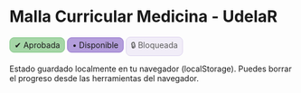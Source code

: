 <head>
<meta charset="utf-8" />
<meta name="viewport" content="width=device-width, initial-scale=1" />
<title>Malla Curricular Medicina - UdelaR</title>
<style>
  :root {
    --violeta-50: #f6f2ff;
    --violeta-100: #ede7f6;
    --violeta-200: #d1c4e9;
    --violeta-300: #b39ddb;
    --violeta-400: #9575cd;
    --violeta-500: #7e57c2;
    --violeta-600: #673ab7;
    --verde-aprobada: #a5d6a7;
    --rojo-bloqueada: #ef9a9a;
    --gris-texto: #333;
    --radius: 8px;
    --pad: 0.75rem;
    --gap: 1rem;
    --trans-fast: 0.15s;
    --font-base: system-ui, -apple-system, "Segoe UI", Roboto, sans-serif;
  }

  html, body {
    margin: 0;
    padding: 0;
    font-family: var(--font-base);
    background: var(--violeta-50);
    color: var(--gris-texto);
    line-height: 1.4;
  }

  h1 {
    text-align: center;
    margin: 1.5rem 0 0.25rem;
    font-weight: 600;
    color: var(--violeta-600);
  }

  #progress-summary {
    text-align: center;
    margin-bottom: 1.5rem;
    font-size: 0.95rem;
    color: var(--violeta-500);
  }

  .grid {
    display: grid;
    grid-template-columns: repeat(auto-fit, minmax(220px,1fr));
    gap: var(--gap);
    padding: 0 var(--gap) 4rem;
    max-width: 1400px;
    margin: 0 auto;
  }

  .year-column {
    background: var(--violeta-100);
    padding: var(--pad);
    border-radius: var(--radius);
    border: 1px solid var(--violeta-200);
    box-shadow: 0 1px 2px rgba(0,0,0,0.05);
  }

  .year-column h2 {
    text-align: center;
    font-size: 1.1rem;
    margin: 0 0 0.75rem;
    color: var(--violeta-600);
  }

  .course {
    position: relative;
    margin-bottom: 0.5rem;
    padding: 0.5rem 0.75rem 0.5rem 2rem;
    font-size: 0.95rem;
    border-radius: var(--radius);
    border: 1px solid transparent;
    background: var(--violeta-200);
    cursor: pointer;
    transition: background var(--trans-fast), border var(--trans-fast), opacity var(--trans-fast), transform var(--trans-fast);
    user-select: none;
  }
  .course:last-child { margin-bottom: 0; }

  .course[data-status="bloqueada"] {
    background: var(--violeta-100);
    border-color: var(--violeta-200);
    cursor: not-allowed;
    opacity: 0.6;
  }

  .course[data-status="aprobada"] {
    background: var(--verde-aprobada);
    border-color: #81c784;
    text-decoration: line-through;
  }

  .course[data-status="disponible"] {
    background: var(--violeta-300);
    border-color: var(--violeta-400);
  }
  .course[data-status="disponible"]:hover {
    transform: scale(1.01);
  }

  .course-icon {
    position: absolute;
    left: 0.5rem;
    top: 50%;
    transform: translateY(-50%);
    font-size: 1rem;
    line-height: 1;
  }

  /* Tooltip */
  .course[data-tooltip]:hover::after {
    content: attr(data-tooltip);
    position: absolute;
    left: 0;
    top: 100%;
    margin-top: 4px;
    width: max-content;
    max-width: 260px;
    z-index: 10;
    padding: 0.4rem 0.6rem;
    font-size: 0.8rem;
    background: var(--rojo-bloqueada);
    color: #000;
    border-radius: var(--radius);
    box-shadow: 0 2px 4px rgba(0,0,0,0.2);
    white-space: normal;
  }

  /* Legend */
  #legend {
    max-width: 600px;
    margin: 0 auto 2rem;
    display: flex;
    justify-content: center;
    gap: 1rem;
    flex-wrap: wrap;
    font-size: 0.85rem;
  }
  #legend span {
    display: inline-flex;
    align-items: center;
    gap: 0.25rem;
    padding: 0.25rem 0.5rem;
    border-radius: var(--radius);
    border: 1px solid var(--violeta-400);
    background: var(--violeta-200);
  }
  #legend .leg-aprobada { background: var(--verde-aprobada); border-color: #81c784; }
  #legend .leg-disponible { background: var(--violeta-300); border-color: var(--violeta-400); }
  #legend .leg-bloqueada { background: var(--violeta-100); border-color: var(--violeta-200); opacity: 0.7; }

  footer {
    text-align: center;
    font-size: 0.75rem;
    color: #666;
    margin: 3rem 0 1rem;
  }
</style>
</head>
<body>
<h1>Malla Curricular Medicina - UdelaR</h1>
<div id="progress-summary"></div>
<div id="legend">
  <span class="leg-aprobada">✔ Aprobada</span>
  <span class="leg-disponible">• Disponible</span>
  <span class="leg-bloqueada">🔒 Bloqueada</span>
</div>
<div class="grid" id="grid"></div>
<footer>
  <p>Estado guardado localmente en tu navegador (localStorage). Puedes borrar el progreso desde las herramientas del navegador.</p>
</footer>

<script>
(() => {
  /* =============================================
   *  Datos de cursos
   * ============================================= */
  const Y1 = 1, Y2 = 2, Y3 = 3, Y4 = 4, Y5 = 5, Y6 = 6, Y7 = 7;

  const courses = [
    // Primer año
    {id:'intro_biol_mol', year:Y1, nombre:'Introducción a la biología celular y molecular', all:[], any:[]},
    {id:'intro_biostat', year:Y1, nombre:'Introducción a la bioestadística', all:[], any:[]},
    {id:'salud_hum_bioetica', year:Y1, nombre:'Salud y humanidades y bioética', all:[], any:[]},
    {id:'aprend_terr1', year:Y1, nombre:'Aprendizaje en territorio 1', all:[], any:[]},
    {id:'biol_mol', year:Y1, nombre:'Biología celular y molecular', all:['intro_biol_mol'], any:[]},
    {id:'aprend_terr2', year:Y1, nombre:'Aprendizaje en territorio 2', all:['aprend_terr1'], any:[]},

    // Segundo año
    {id:'anatomia', year:Y2, nombre:'Anatomía', all:['salud_hum_bioetica'], any:[]},
    {id:'histologia_biofisica', year:Y2, nombre:'Histología y biofísica', all:['biol_mol'], any:[]},
    {id:'histologia_neuro_cardio', year:Y2, nombre:'Histología de neuro y cardio', all:['biol_mol'], any:[]},
    {id:'neuro', year:Y2, nombre:'Neurociencias', all:['biol_mol'], any:[]},
    {id:'cardio_resp', year:Y2, nombre:'Cardiovascular y respiratorio', all:['biol_mol'], any:[]},

    // Tercer año
    {id:'digestivo_renal', year:Y3, nombre:'Digestivo renal endoc. y metab. y repr.', all:['anatomia','biol_mol'], any:[]},
    {id:'hematologia_inmuno', year:Y3, nombre:'Hematología inmunobiología', all:['biol_mol'], any:[]},
    {id:'metodo_cient1', year:Y3, nombre:'Metodología científica 1', all:['intro_biostat'], any:['neuro','cardio_resp','digestivo_renal']},

    // Cuarto año (requiere todo 1º + 2º + 3º)
    {id:'medicina_pna', year:Y4, nombre:'Medicina en el primer nivel de atención', groupAll:'first_trienio'},
    {id:'bases_patologia', year:Y4, nombre:'Bases científicas de la patología', groupAll:'first_trienio'},
    {id:'pediatria', year:Y4, nombre:'Pediatría', groupAll:'first_trienio'},
    {id:'gineco_neo', year:Y4, nombre:'Ginecología y neonatología', groupAll:'first_trienio'},

    // Quinto año
    {id:'clinica_medica', year:Y5, nombre:'Clínica médica', groupAll:'first_trienio', all:['bases_patologia','medicina_pna'], any:[]},
    {id:'patologia_med_terap', year:Y5, nombre:'Patología médica y terapéutica', groupAll:'first_trienio', all:['bases_patologia'], any:[]},

    // Sexto año
    {id:'clinica_quirurgica', year:Y6, nombre:'Clínica quirúrgica', groupAll:'first_trienio', all:['bases_patologia','medicina_pna'], any:[]},
    {id:'patologia_quirurgica', year:Y6, nombre:'Patología quirúrgica', groupAll:'first_trienio', all:['bases_patologia'], any:[]},
    {id:'mfc_salud_mental', year:Y6, nombre:'MFC-Salud mental en comunidad-psicología médica', groupAll:'first_trienio', all:['medicina_pna'], any:[]},
    {id:'metodo_cient2', year:Y6, nombre:'Metodología científica 2', groupAll:'first_trienio', all:['bases_patologia','medicina_pna'], any:['pediatria','gineco_neo','clinica_medica','clinica_quirurgica','mfc_salud_mental']},

    // Séptimo año
    {id:'internado', year:Y7, nombre:'Internado obligatorio', groupAll:'all'},
  ];

  /* =====================================================
   *  Construir grupos dinámicamente
   * ===================================================== */
  const idsPorAnio = courses.reduce((acc,c)=>{(acc[c.year]=acc[c.year]||[]).push(c.id); return acc;},{});
  const groupFirstTrienio = [...(idsPorAnio[Y1]||[]),...(idsPorAnio[Y2]||[]),...(idsPorAnio[Y3]||[])];
  const groupAll = courses.map(c=>c.id);

  const groups = {
    first_trienio: groupFirstTrienio,
    all: groupAll
  };

  // Expandir groupAll->all arrays into actual all[] for each course
  courses.forEach(c => {
    if (!c.all) c.all = [];
    if (!c.any) c.any = [];
    if (c.groupAll) {
      c.all = [...c.all, ...groups[c.groupAll]];
    }
  });

  // Mapa id->curso
  const courseMap = Object.fromEntries(courses.map(c=>[c.id,c]));

  // Persistencia
  const STORAGE_KEY = 'malla_medicina_udelar_v1';

  function loadState(){
    try {
      const raw = localStorage.getItem(STORAGE_KEY);
      if(!raw) return {};
      const parsed = JSON.parse(raw);
      return (parsed && typeof parsed === 'object') ? parsed : {};
    } catch(e){
      console.warn('Error loading state', e);
      return {};
    }
  }

  function saveState(state){
    try {
      localStorage.setItem(STORAGE_KEY, JSON.stringify(state));
    } catch(e){
      console.warn('Error saving state', e);
    }
  }

  let state = loadState(); // {id:true}

  function isApproved(id){ return !!state[id]; }

  // Determina si un curso cumple requisitos
  function checkUnlocked(course){
    // Requisitos ALL: todos aprobados
    const faltanAll = course.all.filter(id => !isApproved(id));

    // Requisitos ANY: se necesita al menos uno aprobado; si lista vacía => ok
    let faltaAny = false;
    let faltantesAny = [];
    if(course.any && course.any.length){
      const algunoAprobado = course.any.some(id => isApproved(id));
      if(!algunoAprobado){
        faltaAny = true;
        faltantesAny = [...course.any];
      }
    }

    const unlocked = (faltanAll.length === 0) && !faltaAny;
    return {unlocked, faltanAll, faltaAny, faltantesAny};
  }

  function buildTooltip(course, check){
    if(check.unlocked) return '';
    const partes = [];
    if(check.faltanAll.length){
      const nombres = check.faltanAll.map(id=>courseMap[id]?.nombre||id);
      partes.push('Falta aprobar: '+nombres.join(', '));
    }
    if(check.faltaAny){
      const nombres = check.faltantesAny.map(id=>courseMap[id]?.nombre||id);
      partes.push('Necesitas al menos UNA de: '+nombres.join(', '));
    }
    return partes.join(' \n ');
  }

  // Renderizado
  const gridEl = document.getElementById('grid');

  function render(){
    gridEl.innerHTML = '';

    // Ordenar por año, luego según orden en array original
    const years = [...new Set(courses.map(c=>c.year))].sort((a,b)=>a-b);

    years.forEach(year => {
      const col = document.createElement('div');
      col.className = 'year-column';
      col.dataset.year = year;
      const h = document.createElement('h2');
      h.textContent = ${year}° año;
      col.appendChild(h);

      courses.filter(c=>c.year===year).forEach(course => {
        const check = checkUnlocked(course);
        const status = isApproved(course.id) ? 'aprobada' : (check.unlocked ? 'disponible' : 'bloqueada');
        const div = document.createElement('div');
        div.className = 'course';
        div.dataset.id = course.id;
        div.dataset.status = status;
        if(status==='bloqueada'){
          div.dataset.tooltip = buildTooltip(course, check);
        } else {
          delete div.dataset.tooltip;
        }
        div.textContent = course.nombre;

        const icon = document.createElement('span');
        icon.className = 'course-icon';
        icon.textContent = status==='aprobada' ? '✔' : (status==='bloqueada' ? '🔒' : '•');
        div.appendChild(icon);

        if(status!=='bloqueada'){
          div.addEventListener('click', ()=>{
            state[course.id] = !state[course.id];
            if(!state[course.id]) delete state[course.id];
            saveState(state);
            render();
          });
        }
        col.appendChild(div);
      });

      gridEl.appendChild(col);
    });

    updateSummary();
  }

  function countApproved(){
    return Object.values(state).filter(Boolean).length;
  }

  function updateSummary(){
    const total = courses.length;
    const aprob = countApproved();
    const percent = Math.round((aprob/total)*100);
    const ps = document.getElementById('progress-summary');
    ps.textContent = Aprobadas ${aprob} de ${total} (${percent}%);
  }

  // Primera renderización
  render();
})();
</script>
</body>
</html>

